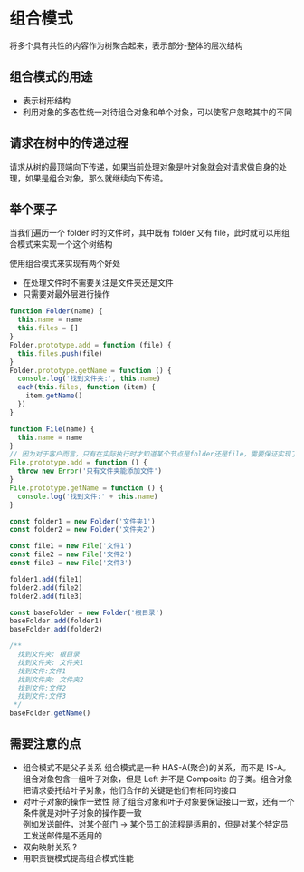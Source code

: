 # 组合模式

将多个具有共性的内容作为树聚合起来，表示部分-整体的层次结构

## 组合模式的用途

- 表示树形结构
- 利用对象的多态性统一对待组合对象和单个对象，可以使客户忽略其中的不同

## 请求在树中的传递过程

请求从树的最顶端向下传递，如果当前处理对象是叶对象就会对请求做自身的处理，如果是组合对象，那么就继续向下传递。

## 举个栗子

当我们遍历一个 folder 时的文件时，其中既有 folder 又有 file，此时就可以用组合模式来实现一个这个树结构

使用组合模式来实现有两个好处

- 在处理文件时不需要关注是文件夹还是文件
- 只需要对最外层进行操作

```javascript
function Folder(name) {
  this.name = name
  this.files = []
}
Folder.prototype.add = function (file) {
  this.files.push(file)
}
Folder.prototype.getName = function () {
  console.log('找到文件夹:', this.name)
  each(this.files, function (item) {
    item.getName()
  })
}

function File(name) {
  this.name = name
}
// 因为对于客户而言，只有在实际执行时才知道某个节点是folder还是file，需要保证实现了相同的接口，但是file不能添加file，抛出错误
File.prototype.add = function () {
  throw new Error('只有文件夹能添加文件')
}
File.prototype.getName = function () {
  console.log('找到文件:' + this.name)
}

const folder1 = new Folder('文件夹1')
const folder2 = new Folder('文件夹2')

const file1 = new File('文件1')
const file2 = new File('文件2')
const file3 = new File('文件3')

folder1.add(file1)
folder2.add(file2)
folder2.add(file3)

const baseFolder = new Folder('根目录')
baseFolder.add(folder1)
baseFolder.add(folder2)

/**
  找到文件夹: 根目录
  找到文件夹: 文件夹1
  找到文件:文件1
  找到文件夹: 文件夹2
  找到文件:文件2
  找到文件:文件3
 */
baseFolder.getName()
```

## 需要注意的点

- 组合模式不是父子关系
  组合模式是一种 HAS-A(聚合)的关系，而不是 IS-A。组合对象包含一组叶子对象，但是 Left 并不是 Composite 的子类。组合对象把请求委托给叶子对象，他们合作的关键是他们有相同的接口
- 对叶子对象的操作一致性
  除了组合对象和叶子对象要保证接口一致，还有一个条件就是对叶子对象的操作要一致  
  例如发送邮件，对某个部门 -> 某个员工的流程是适用的，但是对某个特定员工发送邮件是不适用的
- 双向映射关系
  ?
- 用职责链模式提高组合模式性能

